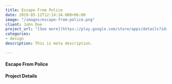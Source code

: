 ```yaml
---
title: Escape From Police
date: 2019-05-12T12:14:34.000+06:00
image: "/images/escape-from-police.png"
client: John Doe
project_url: "[See more](https://play.google.com/store/apps/details?id=com.azdam.Escapefrompolice)"
categories:
- design
description: This is meta description.

---
```

#### Escape From Police

#### Project Details